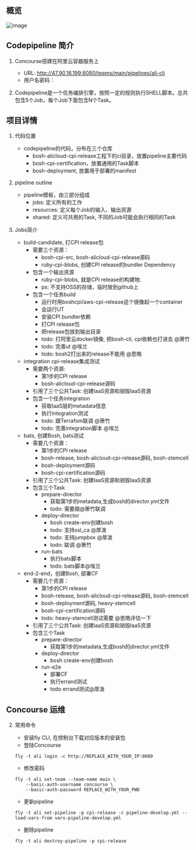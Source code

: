 ## 概览
![image](https://yqfile.alicdn.com/62bee4cf860524c63de9590a4a5d604ae77baadc.png)

## Codepipeline 简介
1. Concourse搭建在阿里云容器服务上
 
   + URL: http://47.90.16.199:8080/teams/main/pipelines/ali-cli
   + 用户名密码：
   
2. Codepipeline是一个任务编排引擎，按照一定的规则执行SHELL脚本。总共包含5个Job，每个Job下面包含N个Task。

## 项目详情

1. 代码位置

   + codepipeline的代码，分布在三个仓库
     - bosh-alicloud-cpi-release工程下的ci目录，放置pipeline主要代码
     - bosh-cpi-certification，放置通用的Task脚本
     - bosh-deployment, 放置用于部署的manifest
     
2. pipeline outline

   + pipeline模板，由三部分组成
     - jobs: 定义所有的工作
     - resources: 定义每个Job的输入、输出资源
     - shared: 定义可共用的Task, 不同的Job可能会执行相同的Task
     
3. Jobs简介

   + build-candidate, 打CPI release包
     - 需要三个资源：
       - bosh-cpi-src, bosh-alicloud-cpi-release源码
       - ruby-cpi-blobs, 创建CPI release的bundler Dependency
     - 包含一个输出资源
       - ruby-cpi-blobs, 就是CPI release的构建物.
       - ps: 不支持OSS的存储，临时放到github上
     - 包含一个任务build
       - 运行时用boshcpi/aws-cpi-release这个镜像起一个container
       - 会运行UT
       - 安装CPI bundler依赖
       - 打CPI release包
       - 把release包放到输出目录
       - todo: 打阿里云docker镜像, 把bosh-cli, cpi依赖也打进去 @箫竹
       - todo: 完善ut @埃兰
       - todo: bosh2打出来的release不能用 @思皓
   + integration cpi-release集成测试
      - 需要两个资源:
        - 第1步的CPI release
        - bosh-alicloud-cpi-release源码
      - 引用了三个公共Task: 创建IaaS资源和销毁IaaS资源
      - 包含一个任务integration
        - 获取IaaS层的metadata信息
        - 执行integration测试
        - todo: 跟Terrafom联调 @箫竹
        - todo: 完善integration脚本 @埃兰
   + bats, 创建Bosh, bats测试
     - 需要几个资源：
        - 第1步的CPI release
        - bosh-release, bosh-alicloud-cpi-release源码, bosh-stemcell
        - bosh-deployment源码
        - bosh-cpi-certification源码
     - 引用了三个公共Task: 创建IaaS资源和销毁IaaS资源
     - 包含三个Task
       - prepare-director
         - 获取第1步的metadata,生成bosh的director.yml文件
         - todo: 需要跟@箫竹联调
       - deploy-director
         - bosh create-env创建bosh
         - todo: 支持ssl_ca @厚泼
         - todo: 支持jumpbox @厚泼
         - todo: 联调 @箫竹
       - run-bats
         - 执行bats脚本
         - todo: bats脚本@埃兰
   + end-2-end，创建Bosh, 部署CF
     - 需要几个资源：
        - 第1步的CPI release
        - bosh-release, bosh-alicloud-cpi-release源码, bosh-stemcell
        - bosh-deployment源码, heavy-stemcell
        - bosh-cpi-certification源码
        - todo: heavy-stemcell测试需要 @思皓评估一下
     - 引用了三个公共Task: 创建IaaS资源和销毁IaaS资源
     - 包含三个Task
       - prepare-director
         - 获取第1步的metadata,生成bosh的director.yml文件
       - deploy-director
         - bosh create-env创建bosh
       - run-e2e
         - 部署CF
         - 执行errand测试
         - todo errand测试@厚泼



## Concourse 运维
   
2. 常用命令

   + 安装fly CLI, 在控制台下载对应版本的安装包
   + 登陆Concourse
   
   ```
   fly -t ali login -c http://REPLACE_WITH_YOUR_IP:8080
   ```
   + 修改密码
   
   ```
   fly -t ali set-team --team-name main \
       --basic-auth-username concourse \
       --basic-auth-password REPLACE_WITH_YOUR_PWD
   ```
   + 更新pipeline
   
   ```
   fly -t ali set-pipeline -p cpi-release -c pipeline-develop.yml --load-vars-from vars-pipeline-develop.yml
   ```
   + 删除pipeline
   
   ```
   fly -t ali destroy-pipeline -p cpi-release

   ```